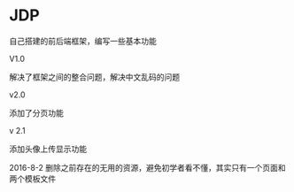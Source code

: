 # JDP
自己搭建的前后端框架，编写一些基本功能


V1.0

解决了框架之间的整合问题，解决中文乱码的问题

v2.0

添加了分页功能

v 2.1

添加头像上传显示功能

2016-8-2
删除之前存在的无用的资源，避免初学者看不懂，其实只有一个页面和两个模板文件
